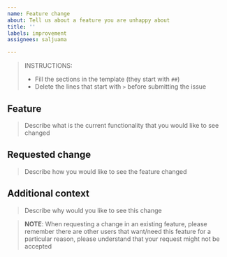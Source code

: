```yaml
---
name: Feature change
about: Tell us about a feature you are unhappy about
title: ''
labels: improvement
assignees: saljuama

---
```


> INSTRUCTIONS:
> * Fill the sections in the template (they start with `##`)
> * Delete the lines that start with `>` before submitting the issue

## Feature
> Describe what is the current functionality that you would like to see changed

## Requested change
> Describe how you would like to see the feature changed

## Additional context
> Describe why would you like to see this change

> __NOTE__: When requesting a change in an existing feature, please remember there are
> other users that want/need this feature for a particular reason, please understand
> that your request might not be accepted
